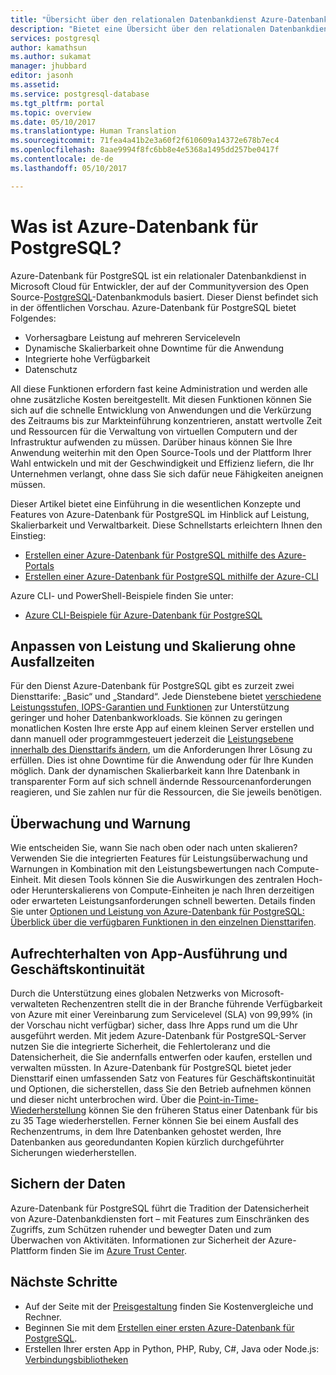 ```yaml
---
title: "Übersicht über den relationalen Datenbankdienst Azure-Datenbank für PostgreSQL | Microsoft-Dokumentation"
description: "Bietet eine Übersicht über den relationalen Datenbankdienst Azure-Datenbank für PostgreSQL."
services: postgresql
author: kamathsun
ms.author: sukamat
manager: jhubbard
editor: jasonh
ms.assetid: 
ms.service: postgresql-database
ms.tgt_pltfrm: portal
ms.topic: overview
ms.date: 05/10/2017
ms.translationtype: Human Translation
ms.sourcegitcommit: 71fea4a41b2e3a60f2f610609a14372e678b7ec4
ms.openlocfilehash: 8aae9994f8fc6bb8e4e5368a1495dd257be0417f
ms.contentlocale: de-de
ms.lasthandoff: 05/10/2017

---
```

# <a name="what-is-azure-database-for-postgresql"></a>Was ist Azure-Datenbank für PostgreSQL?

Azure-Datenbank für PostgreSQL ist ein relationaler Datenbankdienst in Microsoft Cloud für Entwickler, der auf der Communityversion des Open Source-[PostgreSQL](https://www.postgresql.org/)-Datenbankmoduls basiert. Dieser Dienst befindet sich in der öffentlichen Vorschau. Azure-Datenbank für PostgreSQL bietet Folgendes:
- Vorhersagbare Leistung auf mehreren Serviceleveln
- Dynamische Skalierbarkeit ohne Downtime für die Anwendung
- Integrierte hohe Verfügbarkeit
- Datenschutz

All diese Funktionen erfordern fast keine Administration und werden alle ohne zusätzliche Kosten bereitgestellt. Mit diesen Funktionen können Sie sich auf die schnelle Entwicklung von Anwendungen und die Verkürzung des Zeitraums bis zur Markteinführung konzentrieren, anstatt wertvolle Zeit und Ressourcen für die Verwaltung von virtuellen Computern und der Infrastruktur aufwenden zu müssen. Darüber hinaus können Sie Ihre Anwendung weiterhin mit den Open Source-Tools und der Plattform Ihrer Wahl entwickeln und mit der Geschwindigkeit und Effizienz liefern, die Ihr Unternehmen verlangt, ohne dass Sie sich dafür neue Fähigkeiten aneignen müssen. 

Dieser Artikel bietet eine Einführung in die wesentlichen Konzepte und Features von Azure-Datenbank für PostgreSQL im Hinblick auf Leistung, Skalierbarkeit und Verwaltbarkeit. Diese Schnellstarts erleichtern Ihnen den Einstieg:

- [Erstellen einer Azure-Datenbank für PostgreSQL mithilfe des Azure-Portals](quickstart-create-server-database-portal.md)
- [Erstellen einer Azure-Datenbank für PostgreSQL mithilfe der Azure-CLI](quickstart-create-server-database-azure-cli.md)

Azure CLI- und PowerShell-Beispiele finden Sie unter:

- [Azure CLI-Beispiele für Azure-Datenbank für PostgreSQL](./sample-scripts-azure-cli.md)

## <a name="adjust-performance-and-scale-without-downtime"></a>Anpassen von Leistung und Skalierung ohne Ausfallzeiten

Für den Dienst Azure-Datenbank für PostgreSQL gibt es zurzeit zwei Diensttarife: „Basic“ und „Standard“. Jede Dienstebene bietet [verschiedene Leistungsstufen, IOPS-Garantien und Funktionen](concepts-service-tiers.md) zur Unterstützung geringer und hoher Datenbankworkloads. Sie können zu geringen monatlichen Kosten Ihre erste App auf einem kleinen Server erstellen und dann manuell oder programmgesteuert jederzeit die [Leistungsebene innerhalb des Diensttarifs ändern](scripts/sample-scale-server-up-or-down.md), um die Anforderungen Ihrer Lösung zu erfüllen. Dies ist ohne Downtime für die Anwendung oder für Ihre Kunden möglich. Dank der dynamischen Skalierbarkeit kann Ihre Datenbank in transparenter Form auf sich schnell ändernde Ressourcenanforderungen reagieren, und Sie zahlen nur für die Ressourcen, die Sie jeweils benötigen.

## <a name="monitoring-and-alerting"></a>Überwachung und Warnung

Wie entscheiden Sie, wann Sie nach oben oder nach unten skalieren? Verwenden Sie die integrierten Features für Leistungsüberwachung und Warnungen in Kombination mit den Leistungsbewertungen nach Compute-Einheit. Mit diesen Tools können Sie die Auswirkungen des zentralen Hoch- oder Herunterskalierens von Compute-Einheiten je nach Ihren derzeitigen oder erwarteten Leistungsanforderungen schnell bewerten. Details finden Sie unter [Optionen und Leistung von Azure-Datenbank für PostgreSQL: Überblick über die verfügbaren Funktionen in den einzelnen Diensttarifen](./concepts-service-tiers.md).

## <a name="keep-your-app-and-business-running"></a>Aufrechterhalten von App-Ausführung und Geschäftskontinuität

Durch die Unterstützung eines globalen Netzwerks von Microsoft-verwalteten Rechenzentren stellt die in der Branche führende Verfügbarkeit von Azure mit einer Vereinbarung zum Servicelevel (SLA) von 99,99% (in der Vorschau nicht verfügbar) sicher, dass Ihre Apps rund um die Uhr ausgeführt werden. Mit jedem Azure-Datenbank für PostgreSQL-Server nutzen Sie die integrierte Sicherheit, die Fehlertoleranz und die Datensicherheit, die Sie andernfalls entwerfen oder kaufen, erstellen und verwalten müssten. In Azure-Datenbank für PostgreSQL bietet jeder Diensttarif einen umfassenden Satz von Features für Geschäftskontinuität und Optionen, die sicherstellen, dass Sie den Betrieb aufnehmen können und dieser nicht unterbrochen wird. Über die [Point-in-Time-Wiederherstellung](howto-restore-server-portal.md) können Sie den früheren Status einer Datenbank für bis zu 35 Tage wiederherstellen. Ferner können Sie bei einem Ausfall des Rechenzentrums, in dem Ihre Datenbanken gehostet werden, Ihre Datenbanken aus georedundanten Kopien kürzlich durchgeführter Sicherungen wiederherstellen.

## <a name="secure-your-data"></a>Sichern der Daten

Azure-Datenbank für PostgreSQL führt die Tradition der Datensicherheit von Azure-Datenbankdiensten fort – mit Features zum Einschränken des Zugriffs, zum Schützen ruhender und bewegter Daten und zum Überwachen von Aktivitäten. Informationen zur Sicherheit der Azure-Plattform finden Sie im [Azure Trust Center](https://www.microsoft.com/TrustCenter/Security/default.aspx).

## <a name="next-steps"></a>Nächste Schritte
- Auf der Seite mit der [Preisgestaltung](https://azure.microsoft.com/pricing/details/postgresql/) finden Sie Kostenvergleiche und Rechner.
- Beginnen Sie mit dem [Erstellen einer ersten Azure-Datenbank für PostgreSQL](./quickstart-create-server-database-portal.md).
- Erstellen Ihrer ersten App in Python, PHP, Ruby, C\#, Java oder Node.js: [Verbindungsbibliotheken](./concepts-connection-libraries.md)

